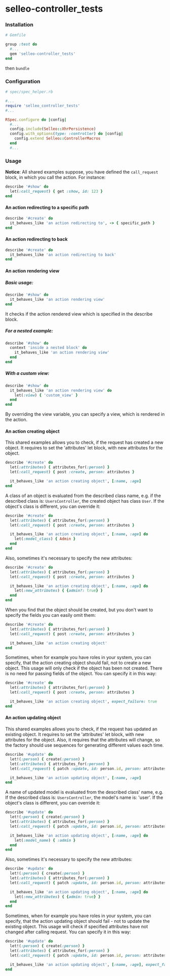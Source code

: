# selleo-controller_tests

### Installation

```ruby
# Gemfile

group :test do
  #...
  gem 'selleo-controller_tests'
end
```

then `bundle`

### Configuration

```ruby
# spec/spec_helper.rb

#...
require 'selleo_controller_tests'
#...

RSpec.configure do |config|
  #...
  config.include(Selleo::XhrPersistence)
  config.with_options(type: :controller) do |config|
    config.extend Selleo::ControllerMacros
  end
  #...
```

### Usage

**Notice**: All shared examples suppose, you have defined the `call_request` block, in which you call the action.
For instance:

```ruby
describe '#show' do
  let(:call_request) { get :show, id: 123 }
end
```

#### An action redirecting to a specific path

```ruby
describe '#create' do
  it_behaves_like 'an action redirecting to', -> { specific_path }
end
```

#### An action redirecting to back

```ruby
describe '#create' do
  it_behaves_like 'an action redirecting to back'
end
```

#### An action rendering view

##### Basic usage:

```ruby
describe '#show' do
  it_behaves_like 'an action rendering view'
end
```

It checks if the action rendered view which is specified in the describe block.

##### For a nested example:

```ruby
describe '#show' do
  context 'inside a nested block' do
    it_behaves_like 'an action rendering view'
  end
end
```

##### With a custom view:

```ruby
describe '#show' do
  it_behaves_like 'an action rendering view' do
    let(:view) { 'custom_view' }
  end
end
```

By overriding the view variable, you can specify a view, which is rendered in the action.

#### An action creating object

This shared examples allows you to check, if the request has created a new object.
It requires to set the 'attributes' let block, with new attributes for the object.

```ruby
describe '#create' do
  let(:attributes) { attributes_for(:person) }
  let(:call_request) { post :create, person: attributes }

  it_behaves_like 'an action creating object', [:name, :age]
end
```

A class of an object is evaluated from the described class name, e.g.
if the described class is: `UsersController`, the created object has class `User`.
If the object's class is different, you can override it:

```ruby
describe '#create' do
  let(:attributes) { attributes_for(:person) }
  let(:call_request) { post :create, person: attributes }

  it_behaves_like 'an action creating object', [:name, :age] do
    let(:model_class) { Admin }
  end
end
```

Also, sometimes it's necessary to specify the new attributes:

```ruby
describe '#create' do
  let(:attributes) { attributes_for(:person) }
  let(:call_request) { post :create, person: attributes }

  it_behaves_like 'an action creating object', [:name, :age] do
    let(:new_attributes) { {admin?: true} }
  end
end
```

When you find that the object should be created, but you don't want to specify the fields you can easily omit them:

```ruby
describe '#create' do
  let(:attributes) { attributes_for(:person) }
  let(:call_request) { post :create, person: attributes }

  it_behaves_like 'an action creating object'
end
```

Sometimes, when for example you have roles in your system, you can specify, that the action creating object should fail,
not to create a new object. This usage will only check if the object has been not created. There is no need for passing fields of the object.
You can specify it in this way:

```ruby
describe '#create' do
  let(:attributes) { attributes_for(:person) }
  let(:call_request) { post :create, person: attributes }

  it_behaves_like 'an action creating object', expect_failure: true
end
```

#### An action updating object

This shared examples allows you to check, if the request has updated an existing object.
It requires to set the 'attributes' let block, with new attributes for the object.
Also, it requires that the attributes will change, so the factory should use sequences for generating different values each time.

```ruby
describe '#update' do
  let!(:person) { create(:person) }
  let(:attributes) { attributes_for(:person) }
  let(:call_request) { patch :update, id: person.id, person: attributes }

  it_behaves_like 'an action updating object', [:name, :age]
end
```

A name of updated model is evaluated from the described class' name, e.g.
If the described class is: `UsersController`, the model's name is: 'user'.
If the object's class is different, you can override it:

```ruby
describe '#update' do
  let!(:person) { create(:person) }
  let(:attributes) { attributes_for(:person) }
  let(:call_request) { patch :update, id: person.id, person: attributes }

  it_behaves_like 'an action updating object', [:name, :age] do
    let(:model_name) { :admin }
  end
end
```

Also, sometimes it's necessary to specify the new attributes:

```ruby
describe '#update' do
  let!(:person) { create(:person) }
  let(:attributes) { attributes_for(:person) }
  let(:call_request) { patch :update, id: person.id, person: attributes }

  it_behaves_like 'an action updating object', [:name, :age] do
    let(:new_attributes) { {admin: true} }
  end
end
```

Sometimes, when for example you have roles in your system, you can specify,
that the action updating object should fail - not to update the existing object.
This usage will check if specified attributes have not changed after calling request.
You can specify it in this way:

```ruby
describe '#update' do
  let!(:person) { create(:person) }
  let(:attributes) { attributes_for(:person) }
  let(:call_request) { patch :update, id: person.id, person: attributes }

  it_behaves_like 'an action updating object', [:name, :age], expect_failure: true
end
```
